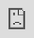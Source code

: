                                                      STUDY NOTION
                                                     
This is a secure online learning platform that allows students to enroll in courses, track their progress, and make seamless payments. It also includes a dashboard for instructors to manage courses, view student engagement, and track earnings. The platform uses JWT authentication for secure user login and integrates Razorpay for payment processing.

# Welcome to My Project

## Watch the Demo Video

<iframe src="https://player.vimeo.com/video/1063066462?badge=0&autoplay=1&autopause=0&player_id=0&app_id=58479" 
        frameborder="0" 
        allow="autoplay; fullscreen; picture-in-picture; clipboard-write; encrypted-media" 
        style="position:absolute;top:0;left:0;width:100%;height:100%;" 
        title="video">
</iframe>
<script src="https://player.vimeo.com/api/player.js"></script>




        Features-
        
Student Enrollment: Allows students to browse and enroll in courses.

Progress Tracking: Students can track their progress in each course.

Payment Integration: Secure payments are handled through Razorpay, supporting multiple payment methods with transparent fees.

Instructor Dashboard: Instructors can create and manage courses, and get insights into student engagement and earnings.

       Technologies Used 

Frontend:

React: For building the user interface.

Tailwind CSS: For fast and responsive design styling.

Backend:

Express: For handling server-side logic and routing.

MongoDB: For storing user data, course information, and payment details.

Authentication:

JWT (JSON Web Tokens): For secure user authentication.

Payment Integration:

Razorpay: For processing payments securely.

API Testing:

Postman: For testing APIs during development.

       Installation

Clone Repo-

git clone https://github.com/your-username/online-learning-platform.git

Install backend Dependency-

cd backend
npm install

Install fronted Dependency-

cd frontend
npm install

Set Up Environment Variables-

JWT_SECRET: Your JWT secret for token encryption.

RAZORPAY_KEY_ID: Your Razorpay API Key.

MONGO_URI: Your MongoDB connection URI.

     Usage-

Students: Browse courses, enroll, track your progress, and make payments for courses using Razorpay.

Instructors: Create and manage courses, view student engagement data, and track earnings from the dashboard.



















